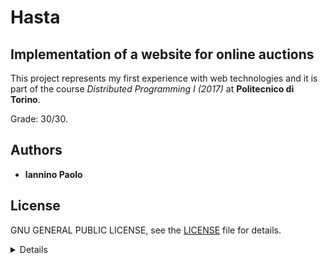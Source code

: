 # Hasta
## Implementation of a website for online auctions ##

This project represents my first experience with web technologies and it is part of the course *Distributed Programming I (2017)* at **Politecnico di Torino**.

Grade: 30/30.

## Authors

* **Iannino Paolo**

## License

GNU GENERAL PUBLIC LICENSE, see the [LICENSE](LICENSE) file for details.

<details>
<h3> Assignment </h3>
Build a simplified version of a website for managing online auctions. For the sake of simplicity, the web site considers
only one auction. The initial bid value is set automatically by the system.

The website must have the following features:
1. On the home page of the site, one can view the highest bid value (BID), along with
who did it.
2. Each user can sign up freely on the site by providing a username, which must be a valid email address, and a
password, which must contain at least one alphabetic character and one numeric character. A user “i”, after signing up or authenticating (if
already signed up), can set a maximum value (THR_i), greater than BID, which the user is willing to bid at auction, so
that the system automatically bids on the user’s behalf with the mechanism described below. THR_i is kept secret by
the system and is shown to the user only if authenticated. The THR_i value can be changed at any time by the
authenticated user.
3. The auction mechanism works as follows. Whenever a new value of THR_i is entered on the user's personal page, the
system automatically checks that it is greater than the current BID value, otherwise, the operation is canceled and a
special error message is displayed to the user. After having set the THR_i, the system proceeds as described in item 4 to
determine the new BID value visible to everyone, and the user is informed of the outcome of the operation ("you are the
highest bidder" or "bid exceeded").
4. Determining the new BID value: when a new value of THR_i is entered, it is compared, internally by the system,
with the THR_i values already set by other users. The user with the maximum value of THR_i is selected by the system,
and the BID value is set to the maximum of the THR_i of all users other than the selected one, adding 0.01 euros. All
the THR_i of other users will be reported, on each user's personal page, when the user is authenticated, as "bid
exceeded". If there are no other users with THR_i set, BID is left unchanged. If there are two or more users with the
same value of THR_i, the user who entered the bid first is selected and his/her THR_i becomes the new BID.
5. The system should not keep the history of operations but only the current state for each user .
6. Once authenticated, the user can continue to make THR_i settings with the procedure described above but without
the need to authenticate or sign up again. There must be a command to cancel authentication (i.e. to log out).
7. Authentication through username and password remains valid if no more than two minutes have elapsed since the last
page load. If a user attempts to perform an operation that requires authentication after an idle time of more than 2
minutes, the operation has no effect and the user is forced to re-authenticate with username and password. The use of
HTTPS must be enforced for sign up and authentication and in any part of the site that displays private information of
an authenticated user.
8. The general layout of the web pages must contain: a header in the upper part, a navigation bar on the left side with
links or buttons to carry out the possible operations and a central part which is used for the main operation.
9. Cookies and Javascript must be enabled, otherwise the website may not work properly (in that case, for what
concerns cookies, the user must be alerted and the website navigation must be forbidden, for what concerns Javascript
the user must be informed). Forms should be provided with small informational messages in order to explain the
meaning of the different fields. These messages may be put within the fields themselves or may appear when the mouse
pointer is over them.
10. The more uniform the views and the layouts are by varying the adopted browser, the better.
</details>
